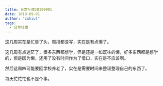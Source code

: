 ```yaml
---
title: 日常吐槽20190901
date: 1019-09-01
author: "zuhiul"
tags:
  - 日常吐槽
---
```


这几周实在是忙昏了头，周报都没写，实在是有点懒了。

这几周有点迷茫了，很多东西都想学，但是还是一如既往的懒，好多东西都是想学的，但是因为懒，还用了没有时间作为了借口，实在是不应该啊。

然后这周四可能要回学校养老了，实在是需要时间来整理整理自己的东西了。

每天忙忙忙也不是个事。
